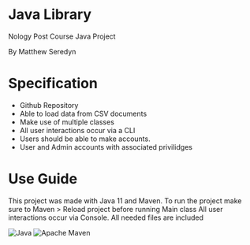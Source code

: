 # Java Library 
Nology Post Course Java Project

By Matthew Seredyn

Specification
=============

* Github Repository
* Able to load data from CSV documents
* Make use of multiple classes
* All user interactions occur via a CLI
* Users should be able to make accounts.
* User and Admin accounts with associated privilidges

Use Guide
=========

This project was made with Java 11 and Maven.
To run the project make sure to Maven > Reload project before running Main class
All user interactions occur via Console.
All needed files are included


![Java](https://img.shields.io/badge/Java-ED8B00?style=for-the-badge&logo=java&logoColor=white)
![Apache Maven](https://img.shields.io/badge/Apache%20Maven-C71A36?style=for-the-badge&logo=Apache%20Maven&logoColor=white)
